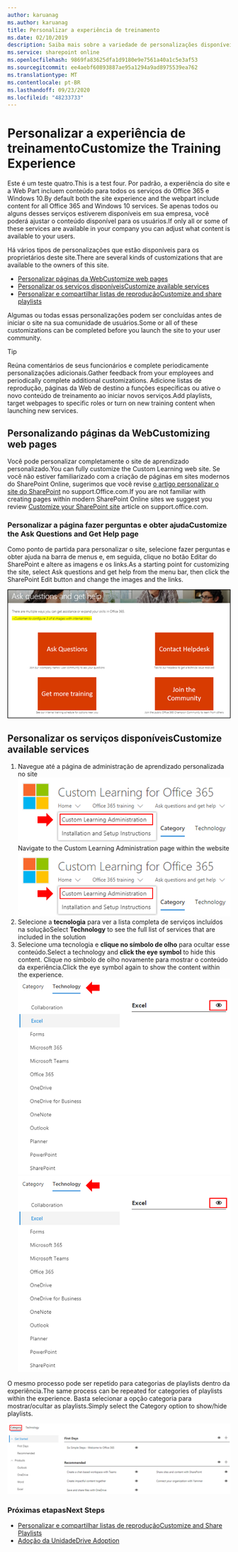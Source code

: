 ```yaml
---
author: karuanag
ms.author: karuanag
title: Personalizar a experiência de treinamento
ms.date: 02/10/2019
description: Saiba mais sobre a variedade de personalizações disponíveis com o aprendizado personalizado para o Office 365
ms.service: sharepoint online
ms.openlocfilehash: 9869fa83625dfa1d9180e9e7561a40a1c5e3af53
ms.sourcegitcommit: ee4aebf60893887ae95a1294a9ad8975539ea762
ms.translationtype: MT
ms.contentlocale: pt-BR
ms.lasthandoff: 09/23/2020
ms.locfileid: "48233733"
---
```

# <a name="customize-the-training-experience"></a><span data-ttu-id="f2d4f-103">Personalizar a experiência de treinamento</span><span class="sxs-lookup"><span data-stu-id="f2d4f-103">Customize the Training Experience</span></span>

<span data-ttu-id="f2d4f-104">Este é um teste quatro.</span><span class="sxs-lookup"><span data-stu-id="f2d4f-104">This is a test four.</span></span> <span data-ttu-id="f2d4f-105">Por padrão, a experiência do site e a Web Part incluem conteúdo para todos os serviços do Office 365 e Windows 10.</span><span class="sxs-lookup"><span data-stu-id="f2d4f-105">By default both the site experience and the webpart include content for all Office 365 and Windows 10 services.</span></span>  <span data-ttu-id="f2d4f-106">Se apenas todos ou alguns desses serviços estiverem disponíveis em sua empresa, você poderá ajustar o conteúdo disponível para os usuários.</span><span class="sxs-lookup"><span data-stu-id="f2d4f-106">If only all or some of these services are available in your company you can adjust what content is available to your users.</span></span>  

<span data-ttu-id="f2d4f-107">Há vários tipos de personalizações que estão disponíveis para os proprietários deste site.</span><span class="sxs-lookup"><span data-stu-id="f2d4f-107">There are several kinds of customizations that are available to the owners of this site.</span></span> 

- [<span data-ttu-id="f2d4f-108">Personalizar páginas da Web</span><span class="sxs-lookup"><span data-stu-id="f2d4f-108">Customize web pages</span></span>](#customizing-web-pages)
- [<span data-ttu-id="f2d4f-109">Personalizar os serviços disponíveis</span><span class="sxs-lookup"><span data-stu-id="f2d4f-109">Customize available services</span></span>](#customize-available-services)
- [<span data-ttu-id="f2d4f-110">Personalizar e compartilhar listas de reprodução</span><span class="sxs-lookup"><span data-stu-id="f2d4f-110">Customize and share playlists</span></span>](customplaylist.md)

<span data-ttu-id="f2d4f-111">Algumas ou todas essas personalizações podem ser concluídas antes de iniciar o site na sua comunidade de usuários.</span><span class="sxs-lookup"><span data-stu-id="f2d4f-111">Some or all of these customizations can be completed before you launch the site to your user community.</span></span>  

> [!TIP]
> <span data-ttu-id="f2d4f-112">Reúna comentários de seus funcionários e complete periodicamente personalizações adicionais.</span><span class="sxs-lookup"><span data-stu-id="f2d4f-112">Gather feedback from your employees and periodically complete additional customizations.</span></span>  <span data-ttu-id="f2d4f-113">Adicione listas de reprodução, páginas da Web de destino a funções específicas ou ative o novo conteúdo de treinamento ao iniciar novos serviços.</span><span class="sxs-lookup"><span data-stu-id="f2d4f-113">Add playlists, target webpages to specific roles or turn on new training content when launching new services.</span></span> 

## <a name="customizing-web-pages"></a><span data-ttu-id="f2d4f-114">Personalizando páginas da Web</span><span class="sxs-lookup"><span data-stu-id="f2d4f-114">Customizing web pages</span></span>

<span data-ttu-id="f2d4f-115">Você pode personalizar completamente o site de aprendizado personalizado.</span><span class="sxs-lookup"><span data-stu-id="f2d4f-115">You can fully customize the Custom Learning web site.</span></span> <span data-ttu-id="f2d4f-116">Se você não estiver familiarizado com a criação de páginas em sites modernos do SharePoint Online, sugerimos que você revise [o artigo personalizar o site do SharePoint](https://support.office.com/article/customize-your-sharepoint-site-320b43e5-b047-4fda-8381-f61e8ac7f59b) no support.Office.com.</span><span class="sxs-lookup"><span data-stu-id="f2d4f-116">If you are not familiar with creating pages within modern SharePoint Online sites we suggest you review [Customize your SharePoint site](https://support.office.com/article/customize-your-sharepoint-site-320b43e5-b047-4fda-8381-f61e8ac7f59b) article on support.office.com.</span></span> 

### <a name="customize-the-ask-questions-and-get-help-page"></a><span data-ttu-id="f2d4f-117">Personalizar a página **fazer perguntas e obter ajuda**</span><span class="sxs-lookup"><span data-stu-id="f2d4f-117">Customize the **Ask Questions and Get Help** page</span></span>

<span data-ttu-id="f2d4f-118">Como ponto de partida para personalizar o site, selecione fazer perguntas e obter ajuda na barra de menus e, em seguida, clique no botão Editar do SharePoint e altere as imagens e os links.</span><span class="sxs-lookup"><span data-stu-id="f2d4f-118">As a starting point for customizing the site, select Ask questions and get help from the menu bar, then click the SharePoint Edit button and change the images and the links.</span></span> 

![custom_ask.png](media/custom_ask.png)

## <a name="customize-available-services"></a><span data-ttu-id="f2d4f-120">Personalizar os serviços disponíveis</span><span class="sxs-lookup"><span data-stu-id="f2d4f-120">Customize available services</span></span>

1.  <span data-ttu-id="f2d4f-121">Navegue até a página de administração de aprendizado personalizada no site ![custom_admin.png](media/custom_admin.png)</span><span class="sxs-lookup"><span data-stu-id="f2d4f-121">Navigate to the Custom Learning Administration page within the website ![custom_admin.png](media/custom_admin.png)</span></span>
1. <span data-ttu-id="f2d4f-122">Selecione a **tecnologia** para ver a lista completa de serviços incluídos na solução</span><span class="sxs-lookup"><span data-stu-id="f2d4f-122">Select **Technology** to see the full list of services that are included in the solution</span></span>
1. <span data-ttu-id="f2d4f-123">Selecione uma tecnologia e **clique no símbolo de olho** para ocultar esse conteúdo.</span><span class="sxs-lookup"><span data-stu-id="f2d4f-123">Select a technology and **click the eye symbol** to hide this content.</span></span>  <span data-ttu-id="f2d4f-124">Clique no símbolo de olho novamente para mostrar o conteúdo da experiência.</span><span class="sxs-lookup"><span data-stu-id="f2d4f-124">Click the eye symbol again to show the content within the experience.</span></span> 
<span data-ttu-id="f2d4f-125">![cliente](media/custom_techlist.png)</span><span class="sxs-lookup"><span data-stu-id="f2d4f-125">![custom](media/custom_techlist.png)</span></span>

<span data-ttu-id="f2d4f-126">O mesmo processo pode ser repetido para categorias de playlists dentro da experiência.</span><span class="sxs-lookup"><span data-stu-id="f2d4f-126">The same process can be repeated for categories of playlists within the experience.</span></span>  <span data-ttu-id="f2d4f-127">Basta selecionar a opção categoria para mostrar/ocultar as playlists.</span><span class="sxs-lookup"><span data-stu-id="f2d4f-127">Simply select the Category option to show/hide playlists.</span></span> 

![custom_cat.png](media/custom_cat.png)

### <a name="next-steps"></a><span data-ttu-id="f2d4f-129">Próximas etapas</span><span class="sxs-lookup"><span data-stu-id="f2d4f-129">Next Steps</span></span>

- [<span data-ttu-id="f2d4f-130">Personalizar e compartilhar listas de reprodução</span><span class="sxs-lookup"><span data-stu-id="f2d4f-130">Customize and Share Playlists</span></span>](customplaylist.md)
- [<span data-ttu-id="f2d4f-131">Adoção da Unidade</span><span class="sxs-lookup"><span data-stu-id="f2d4f-131">Drive Adoption</span></span>](driveadoption.md) 